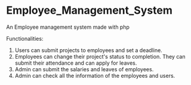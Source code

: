 # Employee_Management_System
An Employee management system made with php

Functionalities:

1. Users can submit projects to employees and set a deadline.
2. Employees can change their project's status to completion. They can submit their attendance and can apply for leaves.
3. Admin can submit the salaries and leaves of employees. 
4. Admin can check all the information of the employees and users.
